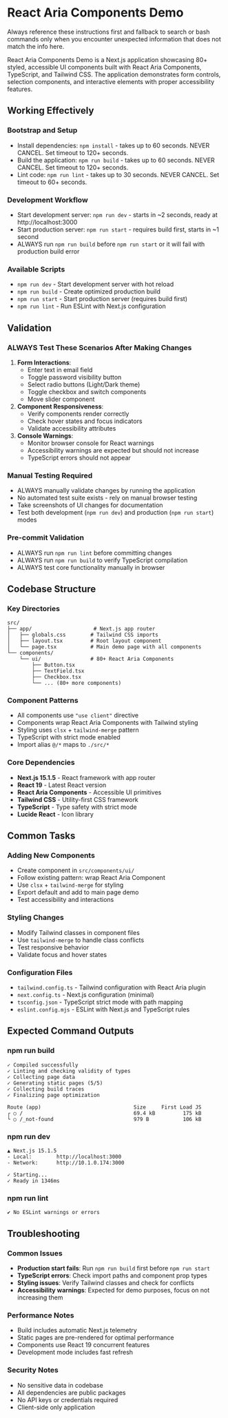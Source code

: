 # React Aria Components Demo

Always reference these instructions first and fallback to search or bash commands only when you encounter unexpected information that does not match the info here.

React Aria Components Demo is a Next.js application showcasing 80+ styled, accessible UI components built with React Aria Components, TypeScript, and Tailwind CSS. The application demonstrates form controls, selection components, and interactive elements with proper accessibility features.

## Working Effectively

### Bootstrap and Setup
- Install dependencies: `npm install` - takes up to 60 seconds. NEVER CANCEL. Set timeout to 120+ seconds.
- Build the application: `npm run build` - takes up to 60 seconds. NEVER CANCEL. Set timeout to 120+ seconds.
- Lint code: `npm run lint` - takes up to 30 seconds. NEVER CANCEL. Set timeout to 60+ seconds.

### Development Workflow
- Start development server: `npm run dev` - starts in ~2 seconds, ready at http://localhost:3000
- Start production server: `npm run start` - requires build first, starts in ~1 second
- ALWAYS run `npm run build` before `npm run start` or it will fail with production build error

### Available Scripts
- `npm run dev` - Start development server with hot reload
- `npm run build` - Create optimized production build
- `npm run start` - Start production server (requires build first)
- `npm run lint` - Run ESLint with Next.js configuration

## Validation

### ALWAYS Test These Scenarios After Making Changes
1. **Form Interactions**: 
   - Enter text in email field
   - Toggle password visibility button
   - Select radio buttons (Light/Dark theme)
   - Toggle checkbox and switch components
   - Move slider component
2. **Component Responsiveness**:
   - Verify components render correctly
   - Check hover states and focus indicators
   - Validate accessibility attributes
3. **Console Warnings**:
   - Monitor browser console for React warnings
   - Accessibility warnings are expected but should not increase
   - TypeScript errors should not appear

### Manual Testing Required
- ALWAYS manually validate changes by running the application
- No automated test suite exists - rely on manual browser testing
- Take screenshots of UI changes for documentation
- Test both development (`npm run dev`) and production (`npm run start`) modes

### Pre-commit Validation
- ALWAYS run `npm run lint` before committing changes
- ALWAYS run `npm run build` to verify TypeScript compilation
- ALWAYS test core functionality manually in browser

## Codebase Structure

### Key Directories
```
src/
├── app/                    # Next.js app router
│   ├── globals.css        # Tailwind CSS imports
│   ├── layout.tsx         # Root layout component
│   └── page.tsx           # Main demo page with all components
└── components/
    └── ui/                # 80+ React Aria Components
        ├── Button.tsx
        ├── TextField.tsx
        ├── Checkbox.tsx
        └── ... (80+ more components)
```

### Component Patterns
- All components use `"use client"` directive
- Components wrap React Aria Components with Tailwind styling
- Styling uses `clsx` + `tailwind-merge` pattern
- TypeScript with strict mode enabled
- Import alias `@/*` maps to `./src/*`

### Core Dependencies
- **Next.js 15.1.5** - React framework with app router
- **React 19** - Latest React version
- **React Aria Components** - Accessible UI primitives
- **Tailwind CSS** - Utility-first CSS framework
- **TypeScript** - Type safety with strict mode
- **Lucide React** - Icon library

## Common Tasks

### Adding New Components
- Create component in `src/components/ui/`
- Follow existing pattern: wrap React Aria Component
- Use `clsx` + `tailwind-merge` for styling
- Export default and add to main page demo
- Test accessibility and interactions

### Styling Changes
- Modify Tailwind classes in component files
- Use `tailwind-merge` to handle class conflicts
- Test responsive behavior
- Validate focus and hover states

### Configuration Files
- `tailwind.config.ts` - Tailwind configuration with React Aria plugin
- `next.config.ts` - Next.js configuration (minimal)
- `tsconfig.json` - TypeScript strict mode with path mapping
- `eslint.config.mjs` - ESLint with Next.js and TypeScript rules

## Expected Command Outputs

### npm run build
```
✓ Compiled successfully
✓ Linting and checking validity of types
✓ Collecting page data
✓ Generating static pages (5/5)
✓ Collecting build traces
✓ Finalizing page optimization

Route (app)                              Size     First Load JS
┌ ○ /                                    69.4 kB         175 kB
└ ○ /_not-found                          979 B           106 kB
```

### npm run dev
```
▲ Next.js 15.1.5
- Local:        http://localhost:3000
- Network:      http://10.1.0.174:3000

✓ Starting...
✓ Ready in 1346ms
```

### npm run lint
```
✔ No ESLint warnings or errors
```

## Troubleshooting

### Common Issues
- **Production start fails**: Run `npm run build` first before `npm run start`
- **TypeScript errors**: Check import paths and component prop types
- **Styling issues**: Verify Tailwind classes and check for conflicts
- **Accessibility warnings**: Expected for demo purposes, focus on not increasing them

### Performance Notes
- Build includes automatic Next.js telemetry
- Static pages are pre-rendered for optimal performance  
- Components use React 19 concurrent features
- Development mode includes fast refresh

### Security Notes
- No sensitive data in codebase
- All dependencies are public packages
- No API keys or credentials required
- Client-side only application